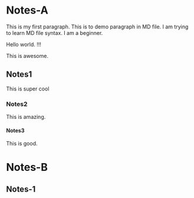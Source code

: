 # Notes-A
This is my first paragraph. This is to demo paragraph in MD file. I am trying to learn MD file syntax. I am a beginner.

Hello world. !!!

This is awesome.
## Notes1
This is super cool
### Notes2
This is amazing.
#### Notes3
This is good.

# Notes-B
## Notes-1

